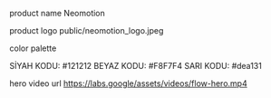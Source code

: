 product name 
Neomotion

product logo
public/neomotion_logo.jpeg

color palette

SİYAH KODU: #121212
BEYAZ KODU: #F8F7F4
SARI KODU: #dea131

hero video url 
https://labs.google/assets/videos/flow-hero.mp4